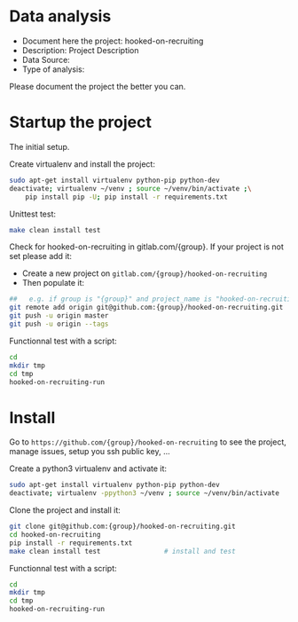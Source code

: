 # Data analysis
- Document here the project: hooked-on-recruiting
- Description: Project Description
- Data Source:
- Type of analysis:

Please document the project the better you can.

# Startup the project

The initial setup.

Create virtualenv and install the project:
```bash
sudo apt-get install virtualenv python-pip python-dev
deactivate; virtualenv ~/venv ; source ~/venv/bin/activate ;\
    pip install pip -U; pip install -r requirements.txt
```

Unittest test:
```bash
make clean install test
```

Check for hooked-on-recruiting in gitlab.com/{group}.
If your project is not set please add it:

- Create a new project on `gitlab.com/{group}/hooked-on-recruiting`
- Then populate it:

```bash
##   e.g. if group is "{group}" and project_name is "hooked-on-recruiting"
git remote add origin git@github.com:{group}/hooked-on-recruiting.git
git push -u origin master
git push -u origin --tags
```

Functionnal test with a script:

```bash
cd
mkdir tmp
cd tmp
hooked-on-recruiting-run
```

# Install

Go to `https://github.com/{group}/hooked-on-recruiting` to see the project, manage issues,
setup you ssh public key, ...

Create a python3 virtualenv and activate it:

```bash
sudo apt-get install virtualenv python-pip python-dev
deactivate; virtualenv -ppython3 ~/venv ; source ~/venv/bin/activate
```

Clone the project and install it:

```bash
git clone git@github.com:{group}/hooked-on-recruiting.git
cd hooked-on-recruiting
pip install -r requirements.txt
make clean install test                # install and test
```
Functionnal test with a script:

```bash
cd
mkdir tmp
cd tmp
hooked-on-recruiting-run
```
